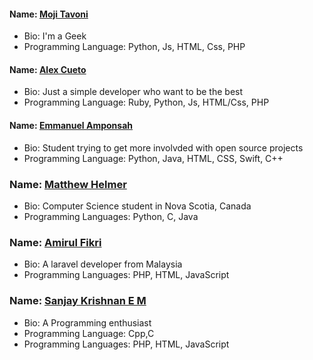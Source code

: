 
#### Name: [Moji Tavoni](https://github.com/mojtabatmj)
- Bio: I'm a Geek
- Programming Language: Python, Js, HTML, Css, PHP

#### Name: [Alex Cueto](https://github.com/iCueto)
- Bio: Just a simple developer who want to be the best
- Programming Language: Ruby, Python, Js, HTML/Css, PHP

#### Name: [Emmanuel Amponsah](https://github.com/Latterization)
- Bio: Student trying to get more involvded with open source projects
- Programming Language: Python, Java, HTML, CSS, Swift, C++

### Name: [Matthew Helmer](https://github.com/MatthewHelmer)
- Bio: Computer Science student in Nova Scotia, Canada
- Programming Languages: Python, C, Java

### Name: [Amirul Fikri](https://github.com/buzzfizz)
- Bio: A laravel developer from Malaysia
- Programming Languages: PHP, HTML, JavaScript

### Name: [Sanjay Krishnan E M](https://github.com/sanjay1999)
- Bio: A Programming enthusiast
- Programming Language: Cpp,C
- Programming Languages: PHP, HTML, JavaScript

